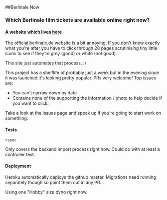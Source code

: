 ##Berlinale Now

### Which Berlinale film tickets are available online right now?

#### A website which lives [here](http://nowberlinale.herokuapp.com)

The official berlinale.de website is a bit annoying. If you don't know exactly what you're after you have to click through 28 pages scrutinising tiny little icons to see if they're grey (good) or white (not good).

This site just automates that process. :)

This project has a shelflife of probably just a week but in the evening since it was launched it's looking pretty popular. PRs very welcome! Top issues are:

- You can't narrow down by date
- Contains none of the supporting the information / photo to help decide if you want to click.

Take a look at the issues page and speak up if you're going to start work on something.

#### Tests

```
rspec
```
Only covers the backend import process right now. Could do with at least a controller test.

#### Deployment

Heroku automatically deploys the github master.
Migrations need running separately though so point them out in any PR.

Using one "Hobby" size dyno right now.
